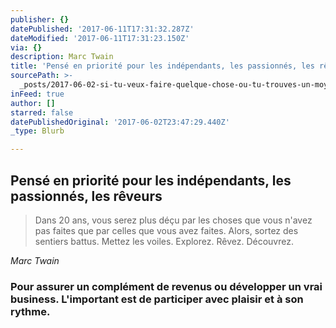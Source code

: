 ```yaml
---
publisher: {}
datePublished: '2017-06-11T17:31:32.287Z'
dateModified: '2017-06-11T17:31:23.150Z'
via: {}
description: Marc Twain
title: 'Pensé en priorité pour les indépendants, les passionnés, les rêveurs'
sourcePath: >-
  _posts/2017-06-02-si-tu-veux-faire-quelque-chose-ou-tu-trouves-un-moyen-ou-tu.md
inFeed: true
author: []
starred: false
datePublishedOriginal: '2017-06-02T23:47:29.440Z'
_type: Blurb

---
```

## Pensé en priorité pour les indépendants, les passionnés, les rêveurs

> Dans 20 ans, vous serez plus déçu par les choses que vous n'avez pas faites que par celles que vous avez faites. Alors, sortez des sentiers battus. Mettez les voiles. Explorez. Rêvez. Découvrez.

_Marc Twain_

### **Pour assurer un complément de revenus ou développer un vrai business.** L'important est de participer avec plaisir et à son rythme.